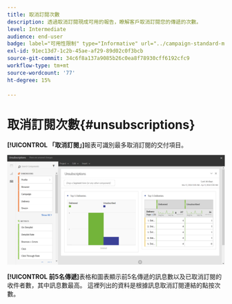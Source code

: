 ```yaml
---
title: 取消訂閱次數
description: 透過取消訂閱現成可用的報告，瞭解客戶取消訂閱您的傳遞的次數。
level: Intermediate
audience: end-user
badge: label="可用性限制" type="Informative" url="../campaign-standard-migration-home.md" tooltip="僅限Campaign Standard已移轉的使用者"
exl-id: 91ec13d7-1c2b-45ae-af29-89d02c0f3bcb
source-git-commit: 34c6f8a137a9085b26c0ea8f78930cff6192cfc9
workflow-type: tm+mt
source-wordcount: '77'
ht-degree: 15%

---
```


# 取消訂閱次數{#unsubscriptions}

**[!UICONTROL 「取消訂閱」]**&#x200B;報表可識別最多取消訂閱的交付項目。

![](assets/delivery_reports_unsub.png)

**[!UICONTROL 前5名傳遞]**&#x200B;表格和圖表顯示前5名傳遞的訊息數以及已取消訂閱的收件者數，其中訊息數最高。 這裡列出的資料是根據訊息取消訂閱連結的點按次數。
